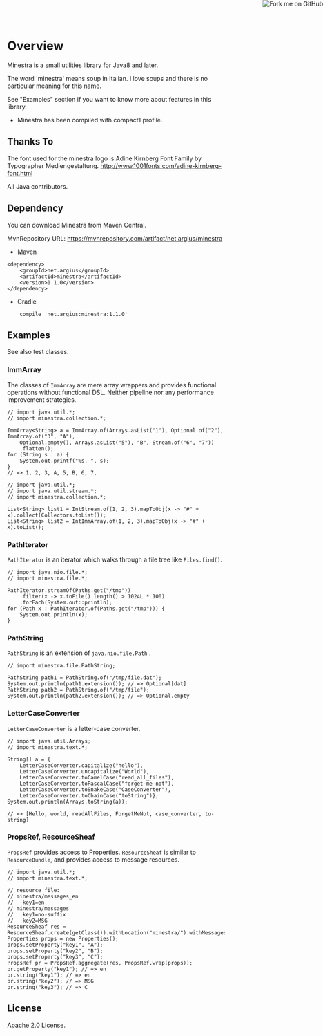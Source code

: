 Overview
========
Minestra is a small utilities library for Java8 and later.


The word 'minestra' means soup in Italian. I love soups and there is no particular meaning for this name.


See "Examples" section if you want to know more about features in this library.

* Minestra has been compiled with compact1 profile.


<a href="https://github.com/argius/minestra"><img style="position: absolute; top: 0; right: 0; border: 0;" src="https://camo.githubusercontent.com/a6677b08c955af8400f44c6298f40e7d19cc5b2d/68747470733a2f2f73332e616d617a6f6e6177732e636f6d2f6769746875622f726962626f6e732f666f726b6d655f72696768745f677261795f3664366436642e706e67" alt="Fork me on GitHub" data-canonical-src="https://s3.amazonaws.com/github/ribbons/forkme_right_gray_6d6d6d.png" /></a>



Thanks To
---------
The font used for the minestra logo is Adine Kirnberg Font Family by Typographer Mediengestaltung.
  http://www.1001fonts.com/adine-kirnberg-font.html

All Java contributors.



Dependency
----------

You can download Minestra from Maven Central.

MvnRepository URL:  https://mvnrepository.com/artifact/net.argius/minestra


 - Maven

```
<dependency>
    <groupId>net.argius</groupId>
    <artifactId>minestra</artifactId>
    <version>1.1.0</version>
</dependency>
```

 - Gradle

```
    compile 'net.argius:minestra:1.1.0'
```



Examples
--------

See also test classes.



### ImmArray

The classes of `ImmArray` are mere array wrappers and provides functional operations without functional DSL.
Neither pipeline nor any performance improvement strategies.

```
// import java.util.*;
// import minestra.collection.*;

ImmArray<String> a = ImmArray.of(Arrays.asList("1"), Optional.of("2"), ImmArray.of("3", "A"),
    Optional.empty(), Arrays.asList("5"), "B", Stream.of("6", "7"))
    .flatten();
for (String s : a) {
    System.out.printf("%s, ", s);
}
// => 1, 2, 3, A, 5, B, 6, 7,
```

```
// import java.util.*;
// import java.util.stream.*;
// import minestra.collection.*;

List<String> list1 = IntStream.of(1, 2, 3).mapToObj(x -> "#" + x).collect(Collectors.toList());
List<String> list2 = IntImmArray.of(1, 2, 3).mapToObj(x -> "#" + x).toList();
```


### PathIterator

`PathIterator` is an iterator which walks through a file tree like `Files.find()`.

```
// import java.nio.file.*;
// import minestra.file.*;

PathIterator.streamOf(Paths.get("/tmp"))
    .filter(x -> x.toFile().length() > 1024L * 100)
    .forEach(System.out::println);
for (Path x : PathIterator.of(Paths.get("/tmp"))) {
    System.out.println(x);
}
```


### PathString

`PathString` is an extension of `java.nio.file.Path` .

```
// import minestra.file.PathString;

PathString path1 = PathString.of("/tmp/file.dat");
System.out.println(path1.extension()); // => Optional[dat]
PathString path2 = PathString.of("/tmp/file");
System.out.println(path2.extension()); // => Optional.empty
```


### LetterCaseConverter

`LetterCaseConverter` is a letter-case converter.

```
// import java.util.Arrays;
// import minestra.text.*;

String[] a = {
    LetterCaseConverter.capitalize("hello"),
    LetterCaseConverter.uncapitalize("World"),
    LetterCaseConverter.toCamelCase("read_all_files"),
    LetterCaseConverter.toPascalCase("forget-me-not"),
    LetterCaseConverter.toSnakeCase("CaseConverter"),
    LetterCaseConverter.toChainCase("toString")};
System.out.println(Arrays.toString(a));

// => [Hello, world, readAllFiles, ForgetMeNot, case_converter, to-string]
```


### PropsRef, ResourceSheaf

`PropsRef` provides access to Properties.
`ResourceSheaf` is similar to `ResourceBundle`, and provides access to message resources.

```
// import java.util.*;
// import minestra.text.*;

// resource file:
// minestra/messages_en
//   key1=en
// minestra/messages
//   key1=no-suffix
//   key2=MSG
ResourceSheaf res = ResourceSheaf.create(getClass()).withLocation("minestra/").withMessages().withLocales(Locale.ENGLISH);
Properties props = new Properties();
props.setProperty("key1", "A");
props.setProperty("key2", "B");
props.setProperty("key3", "C");
PropsRef pr = PropsRef.aggregate(res, PropsRef.wrap(props));
pr.getProperty("key1"); // => en
pr.string("key1"); // => en
pr.string("key2"); // => MSG
pr.string("key3"); // => C
```



License
-------

Apache 2.0 License.

